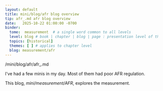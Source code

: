 ```yaml
---
layout: default
title: mini/blog/afr blog overview
tip: afr_.md afr blog overview
date:   2025-10-22 01:00:00 -0700
binder:
  tome:  measurement  # a single word common to all levels
  level: blog # book | chapter | blog | page : presentation level of this file.
  topics: [historical]
  themes: [ ] # applies to chapter level
  blog: measurement/afr
---
```


/mini/blog/afr/afr_.md

I've had a few minis in my day.
Most of them had poor AFR regulation.

This blog, *mini/measurement/AFR*, explores the measurement.

